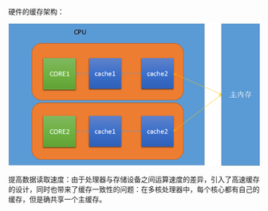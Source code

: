硬件的缓存架构：

![](/assets/CPU缓存架构.png)

提高数据读取速度：由于处理器与存储设备之间运算速度的差异，引入了高速缓存的设计，同时也带来了缓存一致性的问题：在多核处理器中，每个核心都有自己的缓存，但是确共享一个主缓存。



